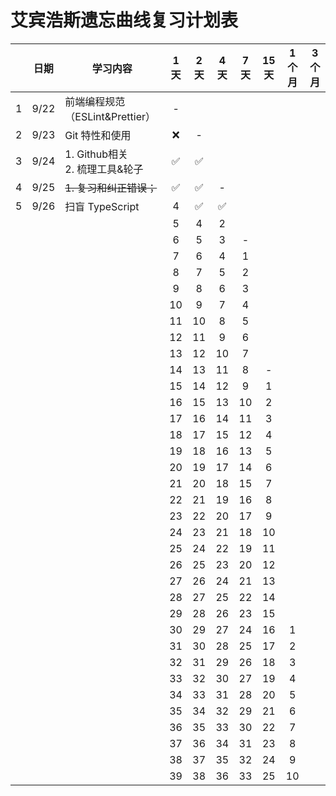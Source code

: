 # 艾宾浩斯遗忘曲线复习计划表



|      | 日期 | 学习内容                             | 1天  | 2天  | 4天  | 7天  | 15天 | 1个月 | 3个月 |
| :--: | :--: | ------------------------------------ | :--: | :--: | :--: | :--: | :--: | :---: | :---: |
|  1   | 9/22 | 前端编程规范（ESLint&Prettier）      |  -   |      |      |      |      |       |       |
|  2   | 9/23 | Git 特性和使用                       |  ❌   |  -   |      |      |      |       |       |
|  3   | 9/24 | 1. Github相关<br />2. 梳理工具&轮子  |  ✅   |  ✅   |      |      |      |       |       |
|  4   | 9/25 | <strike>1. 复习和纠正错误；</strike> |  ✅   |  ✅   |  -   |      |      |       |       |
|  5   | 9/26 | 扫盲 TypeScript                      |  4   |  ✅   |  ✅   |      |      |       |       |
|      |      |                                      |  5   |  4   |  2   |      |      |       |       |
|      |      |                                      |  6   |  5   |  3   |  -   |      |       |       |
|      |      |                                      |  7   |  6   |  4   |  1   |      |       |       |
|      |      |                                      |  8   |  7   |  5   |  2   |      |       |       |
|      |      |                                      |  9   |  8   |  6   |  3   |      |       |       |
|      |      |                                      |  10  |  9   |  7   |  4   |      |       |       |
|      |      |                                      |  11  |  10  |  8   |  5   |      |       |       |
|      |      |                                      |  12  |  11  |  9   |  6   |      |       |       |
|      |      |                                      |  13  |  12  |  10  |  7   |      |       |       |
|      |      |                                      |  14  |  13  |  11  |  8   |  -   |       |       |
|      |      |                                      |  15  |  14  |  12  |  9   |  1   |       |       |
|      |      |                                      |  16  |  15  |  13  |  10  |  2   |       |       |
|      |      |                                      |  17  |  16  |  14  |  11  |  3   |       |       |
|      |      |                                      |  18  |  17  |  15  |  12  |  4   |       |       |
|      |      |                                      |  19  |  18  |  16  |  13  |  5   |       |       |
|      |      |                                      |  20  |  19  |  17  |  14  |  6   |       |       |
|      |      |                                      |  21  |  20  |  18  |  15  |  7   |       |       |
|      |      |                                      |  22  |  21  |  19  |  16  |  8   |       |       |
|      |      |                                      |  23  |  22  |  20  |  17  |  9   |       |       |
|      |      |                                      |  24  |  23  |  21  |  18  |  10  |       |       |
|      |      |                                      |  25  |  24  |  22  |  19  |  11  |       |       |
|      |      |                                      |  26  |  25  |  23  |  20  |  12  |       |       |
|      |      |                                      |  27  |  26  |  24  |  21  |  13  |       |       |
|      |      |                                      |  28  |  27  |  25  |  22  |  14  |       |       |
|      |      |                                      |  29  |  28  |  26  |  23  |  15  |       |       |
|      |      |                                      |  30  |  29  |  27  |  24  |  16  |   1   |       |
|      |      |                                      |  31  |  30  |  28  |  25  |  17  |   2   |       |
|      |      |                                      |  32  |  31  |  29  |  26  |  18  |   3   |       |
|      |      |                                      |  33  |  32  |  30  |  27  |  19  |   4   |       |
|      |      |                                      |  34  |  33  |  31  |  28  |  20  |   5   |       |
|      |      |                                      |  35  |  34  |  32  |  29  |  21  |   6   |       |
|      |      |                                      |  36  |  35  |  33  |  30  |  22  |   7   |       |
|      |      |                                      |  37  |  36  |  34  |  31  |  23  |   8   |       |
|      |      |                                      |  38  |  37  |  35  |  32  |  24  |   9   |       |
|      |      |                                      |  39  |  38  |  36  |  33  |  25  |  10   |       |


